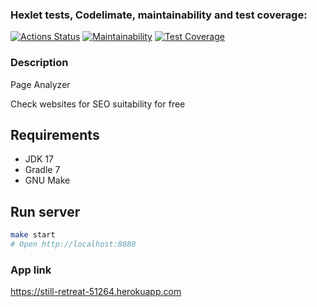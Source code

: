 ### Hexlet tests, Codelimate, maintainability and test coverage:
[![Actions Status](https://github.com/s-chepurnov/java-project-lvl4/workflows/hexlet-check/badge.svg)](https://github.com/s-chepurnov/java-project-lvl4/actions)
[![Maintainability](https://api.codeclimate.com/v1/badges/41c93a14f91c7bdf6203/maintainability)](https://codeclimate.com/github/s-chepurnov/java-project-lvl4/maintainability)
[![Test Coverage](https://api.codeclimate.com/v1/badges/41c93a14f91c7bdf6203/test_coverage)](https://codeclimate.com/github/s-chepurnov/java-project-lvl4/test_coverage)

### Description

Page Analyzer

Check websites for SEO suitability for free

## Requirements

* JDK 17
* Gradle 7
* GNU Make

## Run server

```bash
make start
# Open http://localhost:8080
```

### App link

https://still-retreat-51264.herokuapp.com

